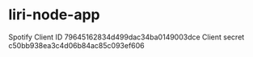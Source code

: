 # liri-node-app

Spotify
Client ID 79645162834d499dac34ba0149003dce
Client secret c50bb938ea3c4d06b84ac85c093ef606